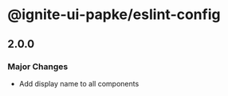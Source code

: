 # @ignite-ui-papke/eslint-config

## 2.0.0

### Major Changes

- Add display name to all components
